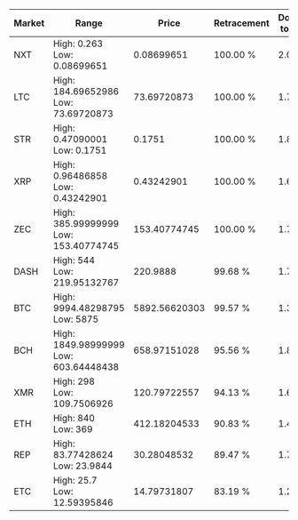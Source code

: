 | Market | Range | Price| Retracement | Doubles to 50% |
| --- | --- | --- | --- | --- |
| NXT | High: 0.263<br />Low: 0.08699651 | 0.08699651 | 100.00 % | 2.01 |
| LTC | High: 184.69652986<br />Low: 73.69720873 | 73.69720873 | 100.00 % | 1.75 |
| STR | High: 0.47090001<br />Low: 0.1751 | 0.1751 | 100.00 % | 1.84 |
| XRP | High: 0.96486858<br />Low: 0.43242901 | 0.43242901 | 100.00 % | 1.62 |
| ZEC | High: 385.99999999<br />Low: 153.40774745 | 153.40774745 | 100.00 % | 1.76 |
| DASH | High: 544<br />Low: 219.95132767 | 220.9888 | 99.68 % | 1.73 |
| BTC | High: 9994.48298795<br />Low: 5875 | 5892.56620303 | 99.57 % | 1.35 |
| BCH | High: 1849.98999999<br />Low: 603.64448438 | 658.97151028 | 95.56 % | 1.86 |
| XMR | High: 298<br />Low: 109.7506926 | 120.79722557 | 94.13 % | 1.69 |
| ETH | High: 840<br />Low: 369 | 412.18204533 | 90.83 % | 1.47 |
| REP | High: 83.77428624<br />Low: 23.9844 | 30.28048532 | 89.47 % | 1.78 |
| ETC | High: 25.7<br />Low: 12.59395846 | 14.79731807 | 83.19 % | 1.29 |
